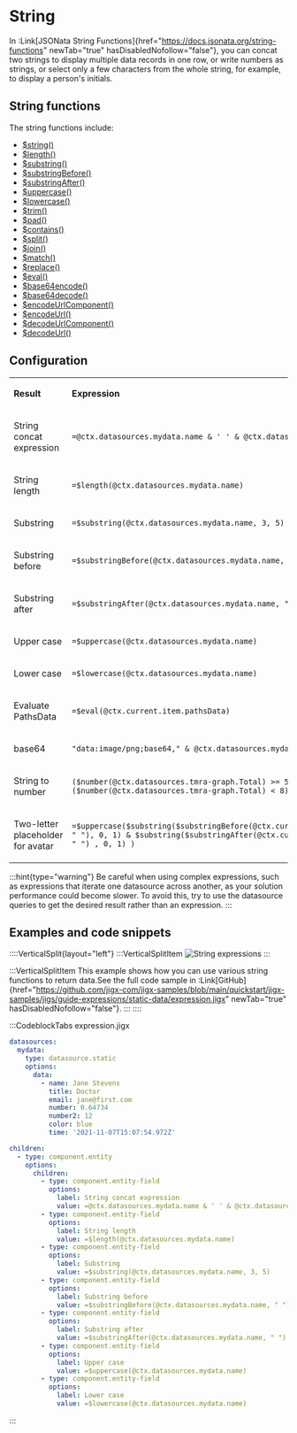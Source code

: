 # String

In :Link[JSONata String Functions]{href="https://docs.jsonata.org/string-functions" newTab="true" hasDisabledNofollow="false"}, you can concat two strings to display multiple data records in one row, or write numbers as strings, or select only a few characters from the whole string, for example, to display a person's initials.

## String functions

The string functions include:

- [$string()](https://docs.jsonata.org/string-functions#string)
- [$length()](https://docs.jsonata.org/string-functions#length)
- [$substring()](https://docs.jsonata.org/string-functions#substring)
- [$substringBefore()](https://docs.jsonata.org/string-functions#substringbefore)
- [$substringAfter()](https://docs.jsonata.org/string-functions#substringafter)
- [$uppercase()](https://docs.jsonata.org/string-functions#uppercase)
- [$lowercase()](https://docs.jsonata.org/string-functions#lowercase)
- [$trim()](https://docs.jsonata.org/string-functions#trim)
- [$pad()](https://docs.jsonata.org/string-functions#pad)
- [$contains()](https://docs.jsonata.org/string-functions#contains)
- [$split()](https://docs.jsonata.org/string-functions#split)
- [$join()](https://docs.jsonata.org/string-functions#join)
- [$match()](https://docs.jsonata.org/string-functions#match)
- [$replace()](https://docs.jsonata.org/string-functions#replace)
- [$eval()](https://docs.jsonata.org/string-functions#eval)
- [$base64encode()](https://docs.jsonata.org/string-functions#base64encode)
- [$base64decode()](https://docs.jsonata.org/string-functions#base64decode)
- [$encodeUrlComponent()](https://docs.jsonata.org/string-functions#encodeurlcomponent)
- [$encodeUrl()](https://docs.jsonata.org/string-functions#encodeurl)
- [$decodeUrlComponent()](https://docs.jsonata.org/string-functions#decodeurlcomponent)
- [$decodeUrl()](https://docs.jsonata.org/string-functions#decodeurl)

## Configuration

<table isTableHeaderOn="true" selectedColumns="" selectedRows="" selectedTable="false" columnWidths="144">
  <tr>
    <td selected="false" align="left">
      <p><strong>Result</strong></p>
    </td>
    <td selected="false" align="left">
      <p><strong>Expression</strong></p>
    </td>
  </tr>
  <tr>
    <td selected="false" align="left">
      <p>String concat expression</p>
    </td>
    <td selected="false" align="left">
      <p><code>=@ctx.datasources.mydata.name &#x26; ' ' &#x26; @ctx.datasources.mydata.title</code></p>
    </td>
  </tr>
  <tr>
    <td selected="false" align="left">
      <p>String length</p>
    </td>
    <td selected="false" align="left">
      <p><code>=$length(@ctx.datasources.mydata.name)</code></p>
    </td>
  </tr>
  <tr>
    <td selected="false" align="left">
      <p>Substring</p>
    </td>
    <td selected="false" align="left">
      <p><code>=$substring(@ctx.datasources.mydata.name, 3, 5)</code></p>
    </td>
  </tr>
  <tr>
    <td selected="false" align="left">
      <p>Substring before</p>
    </td>
    <td selected="false" align="left">
      <p><code>=$substringBefore(@ctx.datasources.mydata.name, " ")</code></p>
    </td>
  </tr>
  <tr>
    <td selected="false" align="left">
      <p>Substring after</p>
    </td>
    <td selected="false" align="left">
      <p><code>=$substringAfter(@ctx.datasources.mydata.name, " ")</code></p>
    </td>
  </tr>
  <tr>
    <td selected="false" align="left">
      <p>Upper case</p>
    </td>
    <td selected="false" align="left">
      <p><code>=$uppercase(@ctx.datasources.mydata.name)</code></p>
    </td>
  </tr>
  <tr>
    <td selected="false" align="left">
      <p>Lower case</p>
    </td>
    <td selected="false" align="left">
      <p><code>=$lowercase(@ctx.datasources.mydata.name)</code></p>
    </td>
  </tr>
  <tr>
    <td selected="false" align="left">
      <p>Evaluate PathsData</p>
    </td>
    <td selected="false" align="left">
      <p><code>=$eval(@ctx.current.item.pathsData)</code></p>
    </td>
  </tr>
  <tr>
    <td selected="false" align="left">
      <p>base64</p>
    </td>
    <td selected="false" align="left">
      <p><code>"data:image/png;base64," &#x26; @ctx.datasources.mydata.data</code></p>
    </td>
  </tr>
  <tr>
    <td selected="false" align="left">
      <p>String to number</p>
    </td>
    <td selected="false" align="left">
      <p><code>($number(@ctx.datasources.tmra-graph.Total) >= 5)</code>
      <code>($number(@ctx.datasources.tmra-graph.Total) &#x3C; 8) ? true : false</code></p>
    </td>
  </tr>
  <tr>
    <td selected="false" align="left">
      <p>Two-letter placeholder for avatar</p>
    </td>
    <td selected="false" align="left">
      <p><code>=$uppercase($substring($substringBefore(@ctx.current.item.firstName, " "), 0, 1) &#x26; $substring($substringAfter(@ctx.current.item.lastName, " ") , 0, 1) )</code></p>
    </td>
  </tr>
</table>

:::hint{type="warning"}
Be careful when using complex expressions, such as expressions that iterate one datasource across another, as your solution performance could become slower. To avoid this, try to use the datasource queries to get the desired result rather than an expression.
:::

## Examples and code snippets

::::VerticalSplit{layout="left"}
:::VerticalSplitItem
![String expressions](https://archbee-image-uploads.s3.amazonaws.com/x7vdIDH6-ScTprfmi2XXX/0ZtwGqI1_Axa_fo3SqwC4_img6601iphone13blueportrait.png "String expressions")
:::

:::VerticalSplitItem
This example shows how you can use various string functions to return data.See the full code sample in :Link[GitHub]{href="https://github.com/jigx-com/jigx-samples/blob/main/quickstart/jigx-samples/jigs/guide-expressions/static-data/expression.jigx" newTab="true" hasDisabledNofollow="false"}.
:::
::::

:::CodeblockTabs
expression.jigx

```yaml
datasources:
  mydata: 
    type: datasource.static
    options:
      data:
        - name: Jane Stevens
          title: Doctor
          email: jane@first.com
          number: 0.64734
          number2: 12
          color: blue
          time: '2021-11-07T15:07:54.972Z'

children:
  - type: component.entity
    options:
      children:
        - type: component.entity-field
          options:
            label: String concat expression
            value: =@ctx.datasources.mydata.name & ' ' & @ctx.datasources.mydata.title
        - type: component.entity-field
          options:
            label: String length
            value: =$length(@ctx.datasources.mydata.name)
        - type: component.entity-field
          options:
            label: Substring
            value: =$substring(@ctx.datasources.mydata.name, 3, 5)
        - type: component.entity-field
          options:
            label: Substring before
            value: =$substringBefore(@ctx.datasources.mydata.name, " ")
        - type: component.entity-field
          options:
            label: Substring after
            value: =$substringAfter(@ctx.datasources.mydata.name, " ")
        - type: component.entity-field
          options:
            label: Upper case
            value: =$uppercase(@ctx.datasources.mydata.name)
        - type: component.entity-field
          options:
            label: Lower case
            value: =$lowercase(@ctx.datasources.mydata.name)
```
:::

